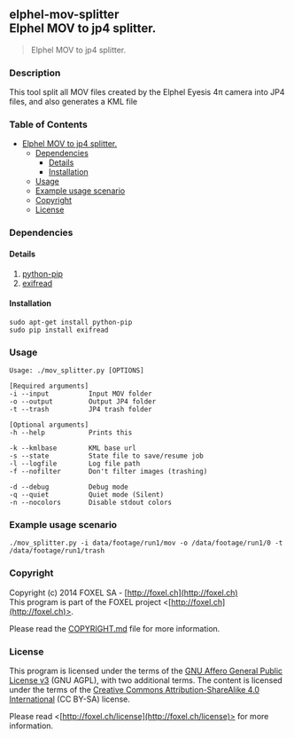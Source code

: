 ## elphel-mov-splitter<br />Elphel MOV to jp4 splitter.

>Elphel MOV to jp4 splitter.

### Description
This tool split all MOV files created by the Elphel Eyesis 4π camera into JP4 files, and also generates a KML file

### Table of Contents
- [Elphel MOV to jp4 splitter.](#user-content-elphel-mov-splitterelphel-mov-to-jp4-splitter)
    - [Dependencies](#user-content-dependencies)
        - [Details](#user-content-details)
        - [Installation](#user-content-installation)
    - [Usage](#user-content-usage)
    - [Example usage scenario](#user-content-example-usage-scenario)
    - [Copyright](#user-content-copyright)
    - [License](#user-content-license)

### Dependencies

#### Details

1. [python-pip](https://pypi.python.org/pypi/pip)
2. [exifread](https://pypi.python.org/pypi/ExifRead)

#### Installation

    sudo apt-get install python-pip
    sudo pip install exifread

### Usage
    Usage: ./mov_splitter.py [OPTIONS]

    [Required arguments]
    -i --input          Input MOV folder
    -o --output         Output JP4 folder
    -t --trash          JP4 trash folder

    [Optional arguments]
    -h --help           Prints this

    -k --kmlbase        KML base url
    -s --state          State file to save/resume job
    -l --logfile        Log file path
    -f --nofilter       Don't filter images (trashing)

    -d --debug          Debug mode
    -q --quiet          Quiet mode (Silent)
    -n --nocolors       Disable stdout colors


### Example usage scenario
    ./mov_splitter.py -i data/footage/run1/mov -o /data/footage/run1/0 -t /data/footage/run1/trash

### Copyright

Copyright (c) 2014 FOXEL SA - [http://foxel.ch](http://foxel.ch)<br />
This program is part of the FOXEL project <[http://foxel.ch](http://foxel.ch)>.

Please read the [COPYRIGHT.md](COPYRIGHT.md) file for more information.


### License

This program is licensed under the terms of the
[GNU Affero General Public License v3](http://www.gnu.org/licenses/agpl.html)
(GNU AGPL), with two additional terms. The content is licensed under the terms
of the
[Creative Commons Attribution-ShareAlike 4.0 International](http://creativecommons.org/licenses/by-sa/4.0/)
(CC BY-SA) license.

Please read <[http://foxel.ch/license](http://foxel.ch/license)> for more
information.


